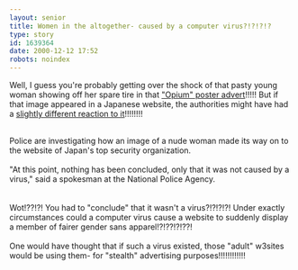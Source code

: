 ```yaml
---
layout: senior
title: Women in the altogether- caused by a computer virus?!?!?!?
type: story
id: 1639364
date: 2000-12-12 17:52
robots: noindex
---
```

Well, I guess you're probably getting over the shock of that pasty young woman showing off her spare tire in that <a href="http://news.bbc.co.uk/hi/english/uk/newsid_1077000/1077165.stm">"Opium" poster advert</a>!!!!! But if that image appeared in a Japanese website, the authorities might have had a <a href="http://www.independent.co.uk/news/Digital/Update/2000-12/APnude121200.shtml">slightly different reaction to it</a>!!!!!!!!<br/><br/><div class="quote">Police are investigating how an image of a nude woman made its way on to the website of Japan's top security organization. <br/><br/>"At this point, nothing has been concluded, only that it was not caused by a virus," said a spokesman at the National Police Agency. </div><br/><br/>Wot!??!?! You had to "conclude" that it wasn't a virus?!?!?!?! Under exactly circumstances could a computer virus cause a website to suddenly display a member of fairer gender sans apparel!?!??!?!??! <br/><br/>One would have thought that if such a virus existed, those "adult" w3sites would be using them- for "stealth" advertising purposes!!!!!!!!!!!!